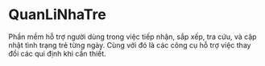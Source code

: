 # QuanLiNhaTre
Phần mềm hỗ trợ người dùng trong việc tiếp nhận, sắp xếp, tra cứu, và cập nhật tình trạng trẻ từng ngày. Cùng với đó là các công cụ hỗ trợ việc thay đổi các qui định khi cần thiết.
